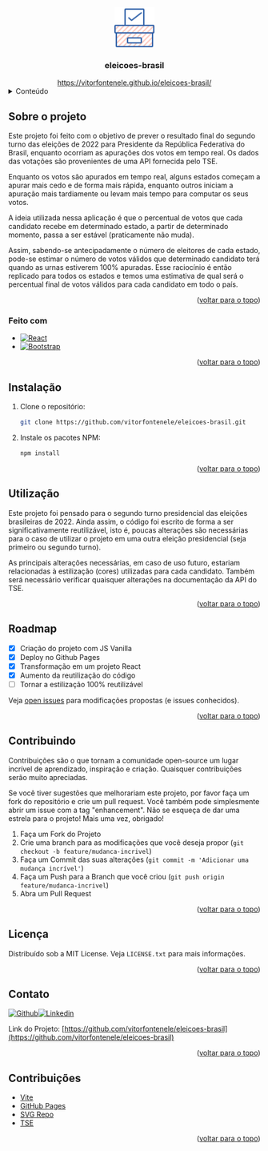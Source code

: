 <a name="readme-top"></a>

<div align="center">
  <a href="https://github.com/vitorfontenele/eleicoes-brasil">
    <img src="dist/vote.svg" alt="Logo" width="80" height="80">
  </a>
  <h3 align="center">eleicoes-brasil</h3>
  <a href="https://vitorfontenele.github.io/eleicoes-brasil/">https://vitorfontenele.github.io/eleicoes-brasil/</a>
</div>

<!-- Conteúdo -->
<details>
  <summary>Conteúdo</summary>
  <ol>
    <li>
      <a href="#sobre-o-projeto">Sobre o projeto</a>
      <ul>
        <li><a href="#feito-com">Feito com</a></li>
      </ul>
    </li>
    <li>
      <a href="#instalação">Instalação</a>
    </li>
    <li><a href="#utilização">Utilização</a></li>
    <li><a href="#roadmap">Roadmap</a></li>
    <li><a href="#contribuindo">Contribuindo</a></li>
    <li><a href="#licença">Licença</a></li>
    <li><a href="#contato">Contato</a></li>
    <li><a href="#contribuições">Contribuições</a></li>
  </ol>
</details>


<!-- SOBRE O PROJETO -->
## Sobre o projeto

Este projeto foi feito com o objetivo de prever o resultado final do segundo turno das eleições de 2022 para Presidente da República Federativa do Brasil, enquanto ocorriam as apurações dos votos em tempo real. Os dados das votações são provenientes de uma API fornecida pelo TSE.

Enquanto os votos são apurados em tempo real, alguns estados começam a apurar mais cedo e de forma mais rápida, enquanto outros iniciam a apuração mais tardiamente ou levam mais tempo para computar os seus votos.

A ideia utilizada nessa aplicação é que o percentual de votos que cada candidato recebe em determinado estado, a partir de determinado momento, passa a ser estável (praticamente não muda).

Assim, sabendo-se antecipadamente o número de eleitores de cada estado, pode-se estimar o número de votos válidos que determinado candidato terá quando as urnas estiverem 100% apuradas. Esse raciocínio é então replicado para todos os estados e temos uma estimativa de qual será o percentual final de votos válidos para cada candidato em todo o país.

<p align="right">(<a href="#readme-top">voltar para o topo</a>)</p>

### Feito com


* [![React][React.js]][React-url]
* [![Bootstrap][Bootstrap.com]][Bootstrap-url]

<p align="right">(<a href="#readme-top">voltar para o topo</a>)</p>




<!-- INSTALAÇÃO -->
## Instalação

1. Clone o repositório:
   ```sh
   git clone https://github.com/vitorfontenele/eleicoes-brasil.git
   ```
2. Instale os pacotes NPM:
   ```sh
   npm install
   ```

<p align="right">(<a href="#readme-top">voltar para o topo</a>)</p>

<!-- UTILIZAÇÃO -->
## Utilização

Este projeto foi pensado para o segundo turno presidencial das eleições brasileiras de 2022. Ainda assim, o código foi escrito de forma a ser significativamente reutilizável, isto é, poucas alterações são necessárias para o caso de utilizar o projeto em uma outra eleição presidencial (seja primeiro ou segundo turno). 

As principais alterações necessárias, em caso de uso futuro, estariam relacionadas à estilização (cores) utilizadas para cada candidato. Também será necessário verificar quaisquer alterações na documentação da API do TSE.

<p align="right">(<a href="#readme-top">voltar para o topo</a>)</p>

<!-- ROADMAP -->
## Roadmap

- [x] Criação do projeto com JS Vanilla
- [x] Deploy no Github Pages
- [x] Transformação em um projeto React
- [x] Aumento da reutilização do código
- [ ] Tornar a estilização 100% reutilizável

Veja [open issues](https://github.com/vitorfontenele/eleicoes-brasil/issues) para modificações propostas (e issues conhecidos).

<p align="right">(<a href="#readme-top">voltar para o topo</a>)</p>

<!-- CONTRIBUINDO -->
## Contribuindo

Contribuições são o que tornam a comunidade open-source um lugar incrível de aprendizado, inspiração e criação. Quaisquer contribuições serão muito apreciadas.

Se você tiver sugestões que melhorariam este projeto, por favor faça um fork do repositório e crie um pull request. Você também pode simplesmente abrir um issue com a tag "enhancement".
Não se esqueça de dar uma estrela para o projeto! Mais uma vez, obrigado!

1. Faça um Fork do Projeto
2. Crie uma branch para as modificações que você deseja propor (`git checkout -b feature/mudanca-incrivel`)
3. Faça um Commit das suas alterações (`git commit -m 'Adicionar uma mudança incrível'`)
4. Faça um Push para a Branch que você criou (`git push origin feature/mudanca-incrivel`)
5. Abra um Pull Request

<p align="right">(<a href="#readme-top">voltar para o topo</a>)</p>

<!-- LICENSE -->
## Licença

Distribuído sob a MIT License. Veja `LICENSE.txt` para mais informações.

<p align="right">(<a href="#readme-top">voltar para o topo</a>)</p>

<!-- CONTATO -->
## Contato

[![Github][github-shield]][github-url][![Linkedin][linkedin-shield]][linkedin-url]

Link do Projeto: [https://github.com/vitorfontenele/eleicoes-brasil](https://github.com/vitorfontenele/eleicoes-brasil)

<p align="right">(<a href="#readme-top">voltar para o topo</a>)</p>

<!-- CONTRIBUIÇÕES -->
## Contribuições

* [Vite](https://vitejs.dev)
* [GitHub Pages](https://pages.github.com)
* [SVG Repo](https://www.svgrepo.com)
* [TSE](https://www.tse.jus.br)

<p align="right">(<a href="#readme-top">voltar para o topo</a>)</p>


<!-- MARKDOWN LINKS & IMAGES -->
[React.js]: https://img.shields.io/badge/React-20232A?style=for-the-badge&logo=react&logoColor=61DAFB
[React-url]: https://reactjs.org/
[Bootstrap.com]: https://img.shields.io/badge/Bootstrap-563D7C?style=for-the-badge&logo=bootstrap&logoColor=white
[Bootstrap-url]: https://getbootstrap.com
[linkedin-shield]: https://img.shields.io/badge/LinkedIn-0077B5?style=for-the-badge&logo=linkedin&logoColor=white
[linkedin-url]: https://www.linkedin.com/in/vitor-fontenele/
[github-shield]: https://img.shields.io/badge/GitHub-100000?style=for-the-badge&logo=github&logoColor=white
[github-url]: https://github.com/vitorfontenele
